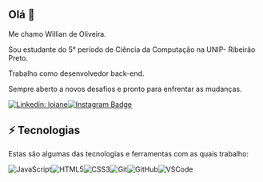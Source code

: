 ## Olá 👋

Me chamo Willian de Oliveira.

Sou estudante do 5° período de Ciência da Computação na UNIP- Ribeirão Preto.

Trabalho como desenvolvedor back-end.

Sempre aberto a novos desafios e pronto para enfrentar as mudanças.



[![Linkedin: loiane](https://img.shields.io/badge/-Linkedin-blue?style=flat-square&logo=Linkedin&logoColor=white&link=https://www.linkedin.com/in/wiillianoliveira/)](https://www.linkedin.com/in/wiillianoliveira/)[![Instagram Badge](https://img.shields.io/badge/-Instagram-violet?style=flat-square&logo=Instagram&logoColor=white&link=https://www.instagram.com/wiiiiiiillian_oliveira/)](https://www.instagram.com/wiiiiiiillian_oliveira/)



## ⚡ Tecnologias

Estas são algumas das tecnologias e ferramentas com as quais trabalho:

![JavaScript](https://img.shields.io/badge/-JavaScript-black?style=flat-square&logo=javascript)![HTML5](https://img.shields.io/badge/-HTML5-E34F26?style=flat-square&logo=html5&logoColor=white)![CSS3](https://img.shields.io/badge/-CSS3-1572B6?style=flat-square&logo=css3)![Git](https://img.shields.io/badge/-Git-black?style=flat-square&logo=git)![GitHub](https://img.shields.io/badge/-GitHub-181717?style=flat-square&logo=github)![VSCode](https://img.shields.io/badge/-VSCode-007ACC?style=flat-square&logo=visual-studio-code&logoColor=white)
